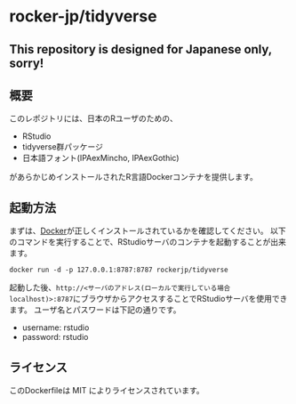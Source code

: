 # rocker-jp/tidyverse

## This repository is designed for Japanese only, sorry!

## 概要

このレポジトリには、日本のRユーザのための、
- RStudio
- tidyverse群パッケージ
- 日本語フォント(IPAexMincho, IPAexGothic)

があらかじめインストールされたR言語Dockerコンテナを提供します。

## 起動方法

まずは、[Docker](https://docs.docker.com/installation/)が正しくインストールされているかを確認してください。
以下のコマンドを実行することで、RStudioサーバのコンテナを起動することが出来ます。

```shell
docker run -d -p 127.0.0.1:8787:8787 rockerjp/tidyverse
```

起動した後、`http://<サーバのアドレス(ローカルで実行している場合localhost)>:8787`にブラウザからアクセスすることでRStudioサーバを使用できます。
ユーザ名とパスワードは下記の通りです。

- username: rstudio
- password: rstudio

<!--
## ステータス ##

| Docker Container Source on GitHub                | Docker Hub Build Status and URL                                | Image Size
| :---------------------------------------         | :-----------------------------------------                     | :--------------
| RStudio (hadleyverse + 日本語環境) | [good](https://registry.hub.docker.com/u/tokyor/rstudio/)  | [![Layers and Size](https://images.microbadger.com/badges/image/tokyor/rstudio.svg)](https://registry.hub.docker.com/u/tokyor/rstudio//)
-->

## ライセンス
このDockerfileは MIT によりライセンスされています。
